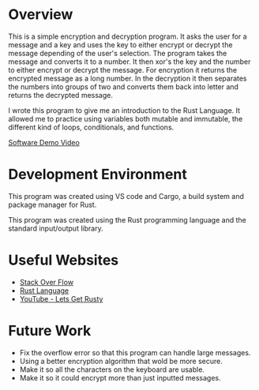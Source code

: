 # Overview

This is a simple encryption and decryption program. It asks the user for a message and a key and uses the key to either encrypt or decrypt the message depending of the user's selection. The program takes the message and converts it to a number. It then xor's the key and the number to either encrypt or decrypt the message. For encryption it returns the encrypted message as a long number. In the decryption it then separates the numbers into groups of two and converts them back into letter and returns the decrypted message.

I wrote this program to give me an introduction to the Rust Language. It allowed me to practice using variables both mutable and immutable, the different kind of loops, conditionals, and functions.

[Software Demo Video](https://youtu.be/VB_mj99UZm8)

# Development Environment

This program was created using VS code and Cargo, a build system and package manager for Rust.

This program was created using the Rust programming language and the standard input/output library.

# Useful Websites

- [Stack Over Flow](https://stackoverflow.com/)
- [Rust Language](https://doc.rust-lang.org/stable/book/)
- [YouTube - Lets Get Rusty](https://www.youtube.com/watch?v=OX9HJsJUDxA&list=PLai5B987bZ9CoVR-QEIN9foz4QCJ0H2Y8&index=1)

# Future Work

- Fix the overflow error so that this program can handle large messages.
- Using a better encryption algorithm that wold be more secure.
- Make it so all the characters on the keyboard are usable. 
- Make it so it could encrypt more than just inputted messages.